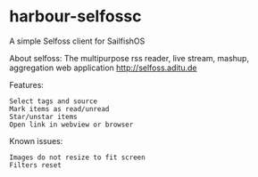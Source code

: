 # harbour-selfossc
A simple Selfoss client for SailfishOS

About selfoss: The multipurpose rss reader, live stream, mashup, aggregation web application http://selfoss.aditu.de
 
Features:

    Select tags and source
    Mark items as read/unread
    Star/unstar items
    Open link in webview or browser

Known issues:

    Images do not resize to fit screen
    Filters reset


